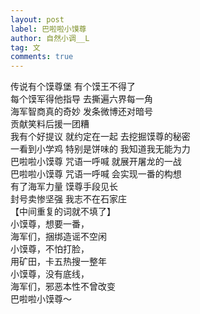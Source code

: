 ```yaml
---
layout: post
label: 巴啦啦小馍尊
author: 自然小调__L
tag: 文
comments: true
---
```


传说有个馍尊堡 有个馍王不得了
<br>每个馍军得他指导 去撕遍六界每一角
<br>海军智商真的奇妙 发条微博还对暗号
<br>贡献笑料后援一团糟
<br>我有个好提议 就约定在一起 去挖掘馍尊的秘密
<br>一看到小学鸡 特别是饼味的 我知道我无能为力
<br>巴啦啦小馍尊 咒语一呼喊 就展开屠龙的一战
<br>巴啦啦小馍尊 咒语一呼喊 会实现一番的构想
<br>有了海军力量 馍尊手段见长
<br>封号卖惨坚强 我志不在石家庄
<br>【中间重复的词就不填了】
<br>小馍尊，想要一番，
<br>海军们，捆绑造谣不空闲
<br>小馍尊，不怕打脸，
<br>用矿田，卡五热搜一整年
<br>小馍尊，没有底线，
<br>海军们，邪恶本性不曾改变
<br>巴啦啦小馍尊～ 